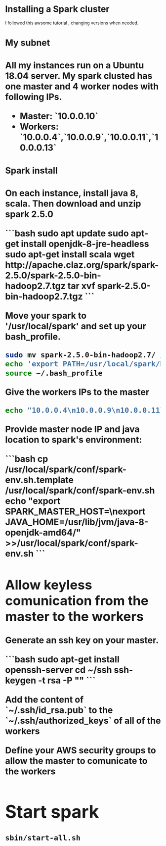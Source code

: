 <h1>
Installing a Spark cluster
</h1>

I followed this awsome <a href="https://blog.insightdatascience.com/simply-install-spark-cluster-mode-341843a52b88"> tutorial </a>, changing versions when needed.

<h1>
My subnet
<h1>

<p>All my instances run on a Ubuntu 18.04 server. My spark clusted has one master and 4 worker nodes with following IPs.</p>
<ul>
<li>Master: `10.0.0.10`</li>
<li>Workers: `10.0.0.4`,`10.0.0.9`,`10.0.0.11`,`10.0.0.13`</li>
</ul>

<h1>
Spark install
<h1>
<p> On each instance, install java 8, scala. Then  download and unzip spark 2.5.0</p>
```bash
sudo apt update
sudo apt-get install openjdk-8-jre-headless
sudo apt-get install scala
wget http://apache.claz.org/spark/spark-2.5.0/spark-2.5.0-bin-hadoop2.7.tgz
tar xvf spark-2.5.0-bin-hadoop2.7.tgz
```
<p> Move your spark to '/usr/local/spark' and set up your bash_profile.</p>

```bash
sudo mv spark-2.5.0-bin-hadoop2.7/ /usr/local/spark
echo 'export PATH=/usr/local/spark/bin:$PATH' >> ~/.bash_profile
source ~/.bash_profile
```

<p> Give the workers IPs to the master</p>

```bash
echo "10.0.0.4\n10.0.0.9\n10.0.0.11\n10.0.0.13\n" > /usr/local/spark/conf/slaves
```

<p> Provide master node IP and java location to spark's environment:</p>
```bash
cp /usr/local/spark/conf/spark-env.sh.template /usr/local/spark/conf/spark-env.sh 
echo "export SPARK_MASTER_HOST=<master-private-ip>\nexport JAVA_HOME=/usr/lib/jvm/java-8-openjdk-amd64/" >>/usr/local/spark/conf/spark-env.sh
```

<h2> Allow keyless comunication from the master to the workers</h2>
<p>Generate an ssh key on your master.</p>
```bash
sudo apt-get install openssh-server
cd ~/ssh
ssh-keygen -t rsa -P ""
```

<p>Add the content of `~/.ssh/id_rsa.pub` to the `~/.ssh/authorized_keys` of all of the workers<p>

<p>Define your AWS security groups to allow the master to comunicate to the workers</p>

<h1>Start spark</h1>

```bash
sbin/start-all.sh
```

